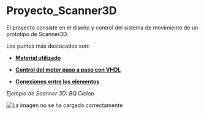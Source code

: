 # Proyecto_Scanner3D

El proyecto consiste en el diseño y control del sistema de movimiento de un prototipo de Scanner3D.

Los puntos más destacados son:

- [**Material utilizado**](https://github.com/sanchezco/proyecto_scanner3D/blob/master/material.md)

- [**Control del motor paso a paso con VHDL**](https://github.com/sanchezco/proyecto_scanner3D/blob/master/control_stepper_motor.md)

- [**Conexiones entre los elementos**](https://github.com/sanchezco/proyecto_scanner3D/blob/master/conexiones_elementos.md)

*Ejemplo de Scanner 3D: BQ Ciclop*

![La imagen no se ha cargado correctamente](https://github.com/sanchezco/proyecto_scanner3D/blob/master/Imgs/unnamed.jpg "Ejemplo de Scanner 3: BQ Ciclops")
